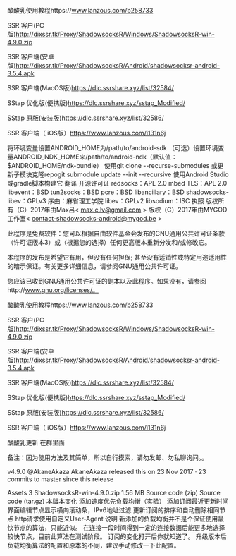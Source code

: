 酸酸乳使用教程https://www.lanzous.com/b258733

SSR 客户(PC版)http://dixssr.tk/Proxy/ShadowsocksR/Windows/ShadowsocksR-win-4.9.0.zip

SSR 客户端(安卓版)http://dixssr.tk/Proxy/ShadowsocksR/Android/shadowsocksr-android-3.5.4.apk

SSR 客户端(MacOS版)https://dlc.ssrshare.xyz/list/32584/

SStap 优化版(便携版)https://dlc.ssrshare.xyz/sstap_Modified/

SStap 原版(安装版)https://dlc.ssrshare.xyz/list/32586/

SSR 客户端（ iOS版）https://www.lanzous.com/i131n6j


将环境变量设置ANDROID_HOME为/path/to/android-sdk
（可选）设置环境变量ANDROID_NDK_HOME来/path/to/android-ndk（默认值：$ANDROID_HOME/ndk-bundle）
使用git clone --recurse-submodules <repo>或更新子模块克隆repogit submodule update --init --recursive
使用Android Studio或gradle脚本构建它
翻译
开源许可证
redsocks：APL 2.0
mbed TLS：APL 2.0
libevent：BSD
tun2socks：BSD
pcre：BSD
libancillary：BSD
shadowsocks-libev：GPLv3
序曲：麻省理工学院
libev：GPLv2
libsodium：ISC
执照
版权所有（C）2017年由Max吕< max.c.lv@gmail.com > 
版权（C）2017年由MYGOD工作室< contact-shadowsocks-android@mygod.be >

此程序是免费软件：您可以根据自由软件基金会发布的GNU通用公共许可证条款（许可证版本3）或（根据您的选择）任何更高版本重新分发和/或修改它。

本程序的发布是希望它有用，但没有任何担保; 甚至没有适销性或特定用途适用性的暗示保证。有关更多详细信息，请参阅GNU通用公共许可证。

您应该已收到GNU通用公共许可证的副本以及此程序。如果没有，请参阅http://www.gnu.org/licenses/。

酸酸乳使用教程https://www.lanzous.com/b258733

SSR 客户(PC版)http://dixssr.tk/Proxy/ShadowsocksR/Windows/ShadowsocksR-win-4.9.0.zip

SSR 客户端(安卓版)http://dixssr.tk/Proxy/ShadowsocksR/Android/shadowsocksr-android-3.5.4.apk

SSR 客户端(MacOS版)https://dlc.ssrshare.xyz/list/32584/

SStap 优化版(便携版)https://dlc.ssrshare.xyz/sstap_Modified/

SStap 原版(安装版)https://dlc.ssrshare.xyz/list/32586/

SSR 客户端（ iOS版）https://www.lanzous.com/i131n6j

酸酸乳更新 在群里面

备注：因为使用方法及其简单，所以自行摸索，请勿发邮、勿私聊询问。。

v4.9.0
@AkaneAkaza AkaneAkaza released this on 23 Nov 2017 · 23 commits to master since this release

Assets
3
ShadowsocksR-win-4.9.0.zip
1.56 MB
Source code
(zip)
Source code
(tar.gz)
本版本变化
添加速度优先负载均衡（实验）
添加订阅最近更新时间
界面编辑节点显示横向滚动条，IPv6地址过滤
更新订阅的排序和自动删除相同节点
http请求使用自定义User-Agent
说明
新添加的负载均衡并不是个保证使用最快节点的算法，只能近似。
在连接一段时间得到一定的连接数据后能更多地选择较快节点，目前此算法在测试阶段。
订阅的变化打开后你就知道了。
升级版本后负载均衡算法的配置和原本的不同，建议手动修改一下此配置。
